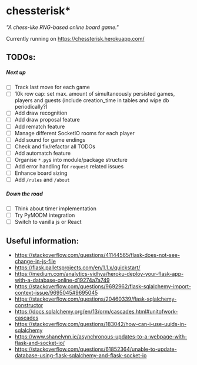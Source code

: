 # chessterisk*
*"A chess-like RNG-based online board game."*

Currently running on https://chessterisk.herokuapp.com/

## TODOs:

##### Next up
- [ ] Track last move for each game
- [ ] 10k row cap: set max. amount of simultaneously persisted games, players and guests (include creation_time in tables and wipe db periodically?)
- [ ] Add draw recognition
- [ ] Add draw proposal feature
- [ ] Add rematch feature
- [ ] Manage different SocketIO rooms for each player
- [ ] Add sound for game endings
- [ ] Check and fix/refactor all TODOs
- [ ] Add automatch feature
- [ ] Organise `*.py`s into module/package structure
- [ ] Add error handling for `request` related issues
- [ ] Enhance board sizing
- [ ] Add `/rules` and `/about`

##### Down the road
- [ ] Think about timer implementation
- [ ] Try PyMODM integration
- [ ] Switch to vanilla js or React

## Useful information:
* https://stackoverflow.com/questions/41144565/flask-does-not-see-change-in-js-file
* https://flask.palletsprojects.com/en/1.1.x/quickstart/
* https://medium.com/analytics-vidhya/heroku-deploy-your-flask-app-with-a-database-online-d19274a7a749
* https://stackoverflow.com/questions/9692962/flask-sqlalchemy-import-context-issue/9695045#9695045
* https://stackoverflow.com/questions/20460339/flask-sqlalchemy-constructor
* https://docs.sqlalchemy.org/en/13/orm/cascades.html#unitofwork-cascades
* https://stackoverflow.com/questions/183042/how-can-i-use-uuids-in-sqlalchemy
* https://www.shanelynn.ie/asynchronous-updates-to-a-webpage-with-flask-and-socket-io/
* https://stackoverflow.com/questions/61852364/unable-to-update-database-using-flask-sqlalchemy-and-flask-socket-io
